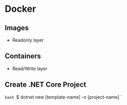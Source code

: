 # Docker


## Images
- Readonly layer

## Containers
- Read/Write layer

## Create .NET Core Project

`bash
`$ dotnet new [template-name] -n [project-name]
`
